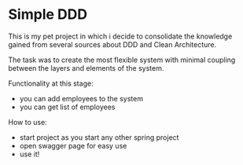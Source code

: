 # Simple DDD

This is my pet project in which i decide to consolidate the knowledge gained from several sources about DDD and Clean Architecture.

The task was to create the most flexible system with minimal coupling between the layers and elements of the system.

Functionality at this stage:
- you can add employees to the system
- you can get list of employees

How to use:

[comment]: <> (todo: insert the link to swagger)
- start project as you start any other spring project
- open swagger page for easy use 
- use it!